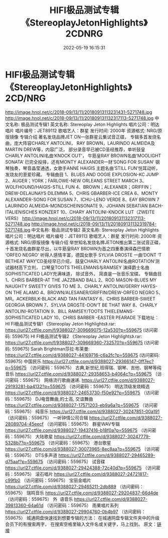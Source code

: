 ﻿---
title: HIFI极品测试专辑《StereoplayJetonHighlights》2CDNRG
date: 2022-05-19 16:15:31
categories: 古典音乐、新世纪、纯音雅乐
tags: 纯音雅乐
---
# HIFI极品测试专辑《StereoplayJetonHighlights》2CD/NRG

http://image.hnol.net/c/2018-09/13/11/20180913113231431-5271748.jpg
http://image.hnol.net/c/2018-09/13/11/201809131132317113-5271748.jpg
中文名称:
极品测试专辑1
英文名称:
Stereoplay Jeton Highlights
唱片公司：明达唱片
唱片编号：JET89112
歌唱艺人：群星
发行时间: 2000年
资源格式: NRG/原版镜像
专辑介绍
著名发烧品牌JET
ON一张群星云集试音正碟，
专辑多首发烧名曲，庞大阵容CHARLY ANTOLINI，
RAY
BROWN，LAURINDO ALMEIDA及MARTIN DREW等，内容广泛，
部分录音早已被CD圣经推荐，单听鼓皇
CHARLY
ANTOLINI名曲‘KNOCK OUT’，
牛筋皇RAY
BROWN名曲‘MOOLIGHT SONATA’
已完全投择，还有MONTY ALEXANDER一财‘SONG FOR SUSAN’
钢琴独奏，琴音晶莹通透，女歌手ANNE HAIGIS
主题名曲‘STILL
FUN’悦耳动听，
发烧友的至爱珍藏。
专辑曲目
1、BLUES AND
OOGIE EXPLOSION-KC JUMP
2、AUGER；YORK；FARLOWE-NEW ORLEANS STREET
MARCH
3、WOLFHOUND/HAIGIS-STILL FUN
4、BROWN；ALEXANER；GRIFFIN；DREW-DELAUNAYS
DILEMMA
5、CHRIS
GBARBER-ICE CREA
6、MONTY
ALEXANDER-SONG FOR SUSAN
7、ICHU-LENO
VERDE
8、EAY BROWN
7 LAURINDO ALMEIDA-MONDSCHEINSONATE
9、JOHANN
SEBATIAN BACH-ITALIENISCHES KONZERT
10、CHARY
ANTOLINI-KNOCK LUT（ZWEITE VERS）
http://image.hnol.net/c/2018-09/13/11/201809131132317113-5271748.jpg
http://image.hnol.net/c/2018-09/13/11/201809131132319784-5271748.jpg
中文名称: 极品测试专辑2
英文名称: Stereoplay Jeton Highlights
唱片公司：明达唱片
唱片编号：JET89113
歌唱艺人：群星
发行时间: 2000年
资源格式: NRG/原版镜像
专辑介绍
举世知名发烧名牌JETON推出第二张试音正碟，
十首发烧名曲群星尽出，以牛筋皇RAY
BROWN为首之四重奏演绎森巴情歌
‘ORFEO NEGRO’
听得人感情丰富，德国女歌手
SYLVIA DROSTE 一曲’DONT
‘T BETHEAT WAY’CD圣经早已介绍，
鼓皇CHARLY ANTOLINI名曲ROTATION‘测试器材高下立判，
口琴皇TOOTS THIELEMANS与RAMSEY
演绎爵士名曲SOPHISTICATED LADY充满味道，
除试音外，
简直是一张音乐宝碟。
专辑曲目
1、CHRIS BARBER-AT THE JAZZBAND BALL
2、ROD MASON-BLUES MY NAUGHTY SWEETY GIVES TO ME
3、CHARLY ANTOLINI/GERRY HAYES-ON THE ALAMO
4、BROWN/ALESANER/GRIFFIN/DREW-ORFEO NEGRO
5、MR。ACKERBILK-BLACK AND TAN FANTASY
6、CHRIS BARBER-SWEET GEORGIA BROWN
7、SYLVIA DROSTE-DON’T BE THAT WAY
8、CHARLY ANTOLINI-ROTATION
9、BILL RAMSEY/TOOTS THIELEMANS-SOPHISTICATED LADY
10、CHRIS BARBER -EASTER PEARADE
下载地址：
HI FI极品测试专辑1 《Stereoplay Jeton
Highlights》.rar: https://url27.ctfile.com/f/9388027-309669075-12a530?p=559675
(访问密码: 559675)
HI FI极品测试专辑2 《Stereoplay Jeton Highlights》.rar: https://url27.ctfile.com/f/9388027-309669360-732570?p=559675
(访问密码: 559675)
Sarah Brightman莎拉·布莱曼: https://url27.ctfile.com/d/9388027-44169716-c6a2fc?p=559675
(访问密码: 559675)
中国民乐
https://url27.ctfile.com/d/9388027-29366147-0ff7ec?p=559675
（访问密码：559675）
古典,新世纪,班得瑞、钢琴、吉他、钢琴等纯音乐
https://url27.ctfile.com/d/9388027-29358653-b4064c?p=559675
（访问密码：559675）
网络流行歌曲速递.
https://url27.ctfile.com/d/9388027-29193281-ba4132?p=559675
（访问密码：559675）
明达顶级发烧精选
https://url27.ctfile.com/d/9388027-24653730-f50e92?p=559675
（访问密码：559675）
DJ电音舞曲,的士高, 交谊舞曲
https://url27.ctfile.com/d/9388027-17571203-eb9a6a?p=559675
（访问密码：559675）
纯音乐
https://url27.ctfile.com/d/9388027-30247851-00a191
（访问密码：559675）
一听钟情公司合辑
https://url27.ctfile.com/d/9388027-28089704-45eecf
（访问密码：559675）
群星WAV专辑
https://url27.ctfile.com/d/9388027-19437416-b18f0a?p=559675
（访问密码：559675）
大陆歌星
https://url27.ctfile.com/d/9388027-30247779-5328b7?p=559675
（访问密码：559675）
港台歌星
https://url27.ctfile.com/d/9388027-30073965-8ec8aa?p=559675
（访问密码：559675）
DTS多声道
https://url27.ctfile.com/d/9388027-29465289-d75aaf?p=559675
（访问密码：559675）
试音碟
https://url27.ctfile.com/d/9388027-29424388-72c40d?p=559675
（访问密码：559675）
滚石唱片
https://url27.ctfile.com/d/9388027-24721817-c99fb0
（访问密码：559675）
宝丽金唱片
https://url27.ctfile.com/d/9388027-29465211-2db889
（访问密码：559675）
瑞鸣音乐
https://url27.ctfile.com/d/9388027-29204837-66d4de
（访问密码：559675）
外  语音乐
https://url27.ctfile.com/d/9388027-39813360-64a61d
（访问密码：559675）
雨果唱片系列
https://url27.ctfile.com/d/9388027-29904760-0b4b97
（访问密码：559675）
城通网盘快速找到想要专辑的方法：
在城通网盘专辑文件夹中的升级会员下的有搜索两字，
在搜索空格里输入文件名或关键字，马上找到。
原文：[链接](https://blog.sina.com.cn/s/blog_1647c7e7601030xbr.html)